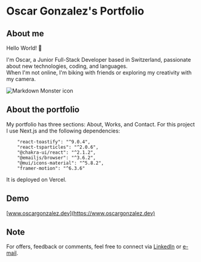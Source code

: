 # Oscar Gonzalez's Portfolio

## About me

Hello World! 👋

I'm Oscar, a Junior Full-Stack Developer based in Switzerland, passionate about new technologies, coding, and languages.
<br/>
When I'm not online, I'm biking with friends or exploring my creativity with my camera.

<img src="https://media.giphy.com/media/MGdfeiKtEiEPS/giphy.gif"
     alt="Markdown Monster icon"
     style="max-width: 300px" />

## About the portfolio

My portfolio has three sections: About, Works, and Contact.
For this project I use Next.js and the following dependencies:
```
    "react-toastify": "^9.0.4",
    "react-tsparticles": "^2.0.6",
    "@chakra-ui/react": "^2.1.2",
    "@emailjs/browser": "^3.6.2",
    "@mui/icons-material": "^5.8.2",
    "framer-motion": "^6.3.6"
```
It is deployed on Vercel.

## Demo
[www.oscargonzalez.dev](https://www.oscargonzalez.dev)

## Note
For offers, feedback or comments, feel free to connect via [LinkedIn](https://www.linkedin.com/in/oscargonzalezdev/ "Oscar Gonzalez") or [e-mail](mailto:oscargonzalezdev@gmail.com).